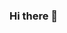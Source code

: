 ### Hi there 👋

<!--
**eliffyildirim1/eliffyildirim1** is a ✨ _special_ ✨ repository because its `README.md` (this file) appears on your GitHub profile.

M.Sc. Student and Data Science Researcher 🪐

I'm Elif from Turkey 🌸I graduated from Karabük University Computer Engineering Department in 2019 as an honor student. I developed an “e-Attendance in Kindergartens” project by using Image processing and Deep Learning techniques in the Undergraduate Project. I'm doing my master's degree in Artificial Intelligence at Karabuk University. I took courses on Artificial Neural Networks, Principles of Artificial Intelligence, Natural Language Processing and Deep Learning. Thanks to these lessons, I had the opportunity to develop many Artificial Intelligence projects using the ANN, RNN, CNN, LSTM artificial neural network architecture. I was also entitled to participate in the Data Science Bootcamp, which was initiated by the Wtech Women's Association in Technology and Datajarlabs, which lasted for 3 months, by passing the exams and the interview. In this bootcamp, I had the opportunity to carry out projects in the field of applied machine learning on data collection, analysis, data visualization, statistical operations and training-testing. The projects I have done are available in my github repo.  ⚡ 
And I am blogging about Artificial Intelligence. You can follow from this address at https://eliffyildirim1.medium.com/ 💥
- 🔭 I’m currently working on Deep Learning and Machine Learning
- 🌱 I’m currently learning Data Science.
- 💬 Ask me about C, Python, SQL, TensorFlow, PyTorch, Keras, Artificial Intelligence, Machine Learning Methods, Pandas, Scikit-learn, Matplotlib, CNN, RNN, LSTM artificial neural network architectures, NLP/Image-Pattern Recognition,Sentiment Analysis
- 📫 How to reach me: eliff.celikel@gmail.com
- 😄 
[![Anurag's github stats](https://github-readme-stats.vercel.app/api?username=eliffyildirim1)](https://github.com/anuraghazra/github-readme-stats)


